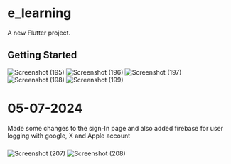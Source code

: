# e_learning

A new Flutter project.

## Getting Started

![Screenshot (195)](https://github.com/MamaFati/E-learning/assets/104836963/b1271191-591d-4332-8717-ca87ee77c37f)
![Screenshot (196)](https://github.com/MamaFati/E-learning/assets/104836963/13d27d9b-2a85-4606-970a-9b058a8ce36e)
![Screenshot (197)](https://github.com/MamaFati/E-learning/assets/104836963/10a5b7f3-4ad6-472a-97f7-2a3f897dc14a)
![Screenshot (198)](https://github.com/MamaFati/E-learning/assets/104836963/994ff48b-796e-4f13-90ab-95285c8f4691)
![Screenshot (199)](https://github.com/MamaFati/E-learning/assets/104836963/f85baee5-a4b8-4097-99f9-4136814c95aa)

# 05-07-2024

Made some changes to the sign-In page and also added firebase for user logging with google, X and Apple account
###
![Screenshot (207)](https://github.com/user-attachments/assets/38e1ff75-4951-4796-8d73-2ab6da5f215f)
![Screenshot (208)](https://github.com/user-attachments/assets/636ffca0-ebbf-4e39-84a0-90652a657b20)
